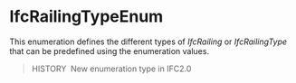 IfcRailingTypeEnum
==================

This enumeration defines the different types of _IfcRailing_ or _IfcRailingType_ that can be predefined using the enumeration values.

> HISTORY&nbsp; New enumeration type in IFC2.0
